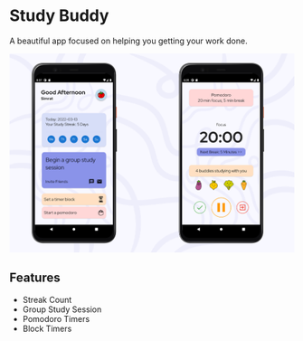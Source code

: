 # Study Buddy

A beautiful app focused on helping you getting your work done.

![banner](./banner.png)

## Features 
- Streak Count
- Group Study Session
- Pomodoro Timers
- Block Timers